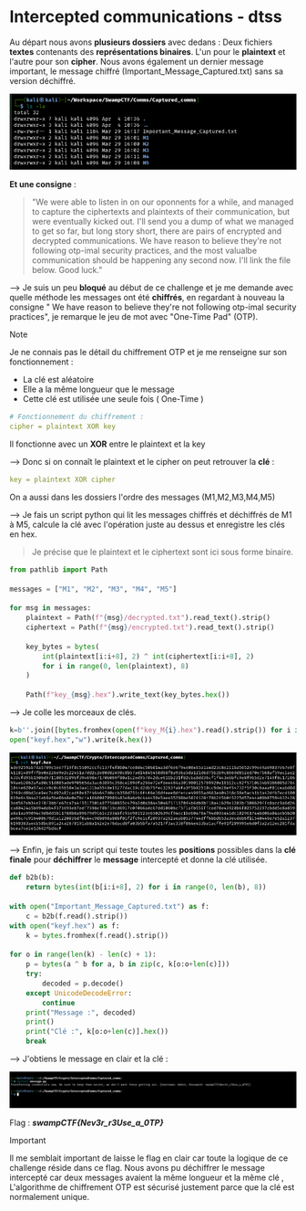 # Intercepted communications - dtss

Au départ nous avons **plusieurs dossiers** avec dedans : Deux fichiers **textes** contenants des **représentations binaires**. L'un pour le **plaintext** et l'autre pour son **cipher**. Nous avons également un dernier message important, le message chiffré (Important_Message_Captured.txt) sans sa version déchiffré.

![dossiers+message](data/files.png)

**Et une consigne** : 

> "We were able to listen in on our oponnents for a while, and managed to capture the ciphertexts and plaintexts of their communication, but were eventually kicked out. I'll send you a dump of what we managed to get so far, but long story short, there are pairs of encrypted and decrypted communications. We have reason to believe they're not following otp-imal security practices, and the most valualbe communication should be happening any second now. I'll link the file below. Good luck."

--> Je suis un peu **bloqué** au début de ce challenge et je me demande avec quelle méthode les messages ont été **chiffrés**, en regardant à nouveau la consigne " We have reason to believe they're not following otp-imal security practices", je remarque le jeu de mot avec "One-Time Pad" (OTP).

> [!NOTE] 
> Je ne connais pas le détail du chiffrement OTP et je me renseigne sur son fonctionnement : 
> - La clé est aléatoire
> - Elle a la même longueur que le message
> - Cette clé est utilisée une seule fois ( One-Time ) 

```yml
# Fonctionnement du chiffrement :
cipher = plaintext XOR key
```

Il fonctionne avec un **XOR** entre le plaintext et la key 

-->  Donc si on connaît le plaintext et le cipher on peut retrouver la **clé** :

```yml
key = plaintext XOR cipher
```

On a aussi dans les dossiers l'ordre des messages (M1,M2,M3,M4,M5)

--> Je fais un script python qui lit les messages chiffrés et déchiffrés de M1 à M5, calcule la clé avec l'opération juste au dessus et enregistre les clés en hex.
> Je précise que le plaintext et le ciphertext sont ici sous forme binaire.

```python
from pathlib import Path

messages = ["M1", "M2", "M3", "M4", "M5"]

for msg in messages:
    plaintext = Path(f"{msg}/decrypted.txt").read_text().strip()
    ciphertext = Path(f"{msg}/encrypted.txt").read_text().strip()
    
    key_bytes = bytes(
        int(plaintext[i:i+8], 2) ^ int(ciphertext[i:i+8], 2)
        for i in range(0, len(plaintext), 8)
    )
    
    Path(f"key_{msg}.hex").write_text(key_bytes.hex())
```

--> Je colle les morceaux de clés.

```python
k=b''.join([bytes.fromhex(open(f"key_M{i}.hex").read().strip()) for i in range(1,6)])
open("keyf.hex","w").write(k.hex())
```
![keyf](data/keyf.png)

--> Enfin, je fais un script qui teste toutes les **positions** possibles dans la **clé finale** pour **déchiffrer** le **message** intercepté et donne la clé utilisée.

```python
def b2b(b): 
    return bytes(int(b[i:i+8], 2) for i in range(0, len(b), 8))

with open("Important_Message_Captured.txt") as f:
    c = b2b(f.read().strip())
with open("keyf.hex") as f:
    k = bytes.fromhex(f.read().strip())

for o in range(len(k) - len(c) + 1):
    p = bytes(a ^ b for a, b in zip(c, k[o:o+len(c)]))
    try:
        decoded = p.decode()
    except UnicodeDecodeError:
        continue
    print("Message :", decoded)
    print()
    print("Clé :", k[o:o+len(c)].hex())
    break
```

--> J'obtiens le message en clair et la clé :

![flag+key](data/flagkey.png)

Flag : ***swampCTF{Nev3r_r3Use_a_0TP}***

> [!IMPORTANT]
> Il me semblait important de laisse le flag en clair car toute la logique de ce challenge réside dans ce flag. Nous avons pu déchiffrer le message intercepté car deux messages avaient la même longueur et la même clé , L'algorithme de chiffrement OTP est sécurisé justement parce que la clé est normalement unique.

